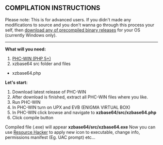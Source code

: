 COMPILATION INSTRUCTIONS
------------------------

Please note: This is for advanced users. If you didn't made any modifications to source and you don't wanna go through this process your self, then [download any of precompiled binary releases](https://github.com/xZero707/xzbase64/releases) for your OS (currently Windows only).


----------

**What will you need:**

1. [PHC-WIN (PHP 5+)](https://github.com/jaredallard/phc-win/releases)
2. xzbase64 src folder and files
+ xzbase64.php


**Let's start:**

1. Download latest release of PHC-WIN
2. After download is finished, extract all PHC-WIN files where you like.
3. Run PHC-WIN
4. In PHC-WIN turn on UPX and EVB (ENIGMA VIRTUAL BOX)
5. In PHC-WIN click browse and navigate to **xzbase64/src/xzbase64.php**
6. Click compile button

Compiled file (.exe) will appear **xzbase64/src/xzbase64.exe**
Now you can use [Resource Hacker](http://www.angusj.com/resourcehacker/) to apply new icon to executable, change info, permissions manifest (Eg. UAC prompt) etc...
